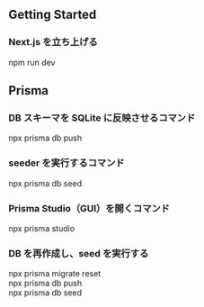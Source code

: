 ## Getting Started

### Next.js を立ち上げる

npm run dev

## Prisma

### DB スキーマを SQLite に反映させるコマンド

npx prisma db push

### seeder を実行するコマンド

npx prisma db seed

### Prisma Studio（GUI）を開くコマンド

npx prisma studio

### DB を再作成し、seed を実行する

npx prisma migrate reset  
npx prisma db push  
npx prisma db seed  
